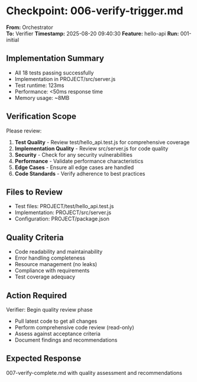 # Checkpoint: 006-verify-trigger.md

**From:** Orchestrator  
**To:** Verifier
**Timestamp:** 2025-08-20 09:40:30
**Feature:** hello-api
**Run:** 001-initial

## Implementation Summary
- All 18 tests passing successfully
- Implementation in PROJECT/src/server.js
- Test runtime: 123ms
- Performance: <50ms response time
- Memory usage: ~8MB

## Verification Scope
Please review:
1. **Test Quality** - Review test/hello_api.test.js for comprehensive coverage
2. **Implementation Quality** - Review src/server.js for code quality
3. **Security** - Check for any security vulnerabilities
4. **Performance** - Validate performance characteristics
5. **Edge Cases** - Ensure all edge cases are handled
6. **Code Standards** - Verify adherence to best practices

## Files to Review
- Test files: PROJECT/test/hello_api.test.js
- Implementation: PROJECT/src/server.js
- Configuration: PROJECT/package.json

## Quality Criteria
- Code readability and maintainability
- Error handling completeness
- Resource management (no leaks)
- Compliance with requirements
- Test coverage adequacy

## Action Required
Verifier: Begin quality review phase
- Pull latest code to get all changes
- Perform comprehensive code review (read-only)
- Assess against acceptance criteria
- Document findings and recommendations

## Expected Response
007-verify-complete.md with quality assessment and recommendations